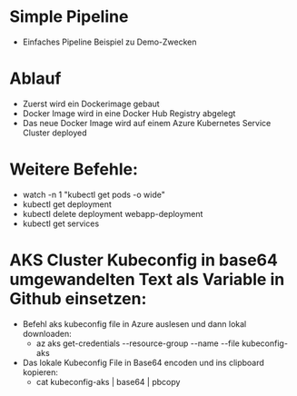 # Simple Pipeline
* Einfaches Pipeline Beispiel zu Demo-Zwecken

# Ablauf
* Zuerst wird ein Dockerimage gebaut
* Docker Image wird in eine Docker Hub Registry abgelegt
* Das neue Docker Image wird auf einem Azure Kubernetes Service Cluster deployed

# Weitere Befehle:
* watch -n 1 "kubectl get pods -o wide"
* kubectl get deployment
* kubectl delete deployment webapp-deployment
* kubectl get services

# AKS Cluster Kubeconfig in base64 umgewandelten Text als Variable in Github einsetzen:
* Befehl aks kubeconfig file in Azure auslesen und dann lokal downloaden:
    * az aks get-credentials --resource-group <rg-name> --name <aks-name> --file kubeconfig-aks
* Das lokale Kubeconfig File in Base64 encoden und ins clipboard kopieren:
    * cat kubeconfig-aks | base64 | pbcopy

